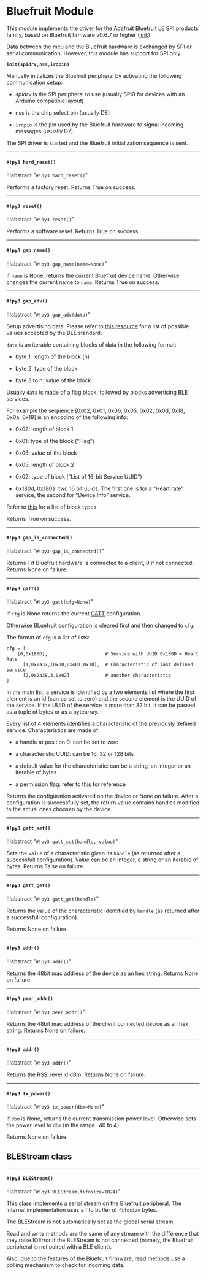 # Bluefruit Module

This module implements the driver for the Adafruit Bluefruit LE SPI products family, based on Bluefruit firmware v0.6.7 or higher ([link](https://www.adafruit.com/products/2746)).

Data between the mcu and the Bluefruit hardware is exchanged by SPI or serial communication. However, this module has support for SPI only.

**`init(spidrv,nss,irqpin)`**

Manually initializes the Bluefruit peripheral by activating the following communication setup:


* *spidrv* is the SPI peripheral to use (usually SPI0 for devices with an Arduino compatible layout)


* nss is the chip select pin (usually D8)


* ```irqpin``` is the pin used by the Bluefruit hardware to signal incoming messages (usually D7)

The SPI driver is started and the Bluefruit initialization sequence is sent.


---
#### `#!py3 hard_reset()`

!!!abstract "`#!py3 hard_reset()`"

Performs a factory reset. Returns True on success.


---
#### `#!py3 reset()`

!!!abstract "`#!py3 reset()`"

Performs a software reset. Returns True on success.


---
#### `#!py3 gap_name()`

!!!abstract "`#!py3 gap_name(name=None)`"

If ```name``` is None, returns the current Bluefruit device name. Otherwise changes the current name to ```name```.
Returns True on success.


---
#### `#!py3 gap_adv()`

!!!abstract "`#!py3 gap_adv(data)`"

Setup advertising data. Please refer to [this resource](https://www.bluetooth.org/DocMan/handlers/DownloadDoc.ashx?doc_id=302735&_ga=1.4683440.245686596.1452259520) for
a list of possible values accepted by the BLE standard.

```data``` is an iterable containing blocks of data in the following format:


* byte 1: length of the block (n)


* byte 2: type of the block


* byte 3 to n: value of the block

Usually ```data``` is made of a flag block, followed by blocks advertising BLE services.

For example the sequence [0x02, 0x01, 0x06, 0x05, 0x02, 0x0d, 0x18, 0x0a, 0x18] is an encoding of the following info:


* 0x02: length of block 1


* 0x01: type of the block (“Flag”)


* 0x06: value of the block


* 0x05: length of block 2


* 0x02: type of block (“List of 16-bit Service UUID”)


* 0x180d, 0x180a: two 16 bit uuids. The first one is for a “Heart rate” service, the second for “Device Info” service.

Refer to [this](https://www.bluetooth.org/en-us/specification/assigned-numbers/generic-access-profile) for a list of block types.

Returns True on success.


---
#### `#!py3 gap_is_connected()`

!!!abstract "`#!py3 gap_is_connected()`"

Returns 1 if Bluefruit hardware is connected to a client, 0 if not connected. Returns None on failure.


---
#### `#!py3 gatt()`

!!!abstract "`#!py3 gatt(cfg=None)`"

If ```cfg``` is None returns the current [GATT](https://learn.adafruit.com/introduction-to-bluetooth-low-energy/gatt) configuration.

Otherwise BLuefruit configuration is cleared first and then changed to ```cfg```.

The format of ```cfg``` is a list of lists:

```
cfg = [
    [0,0x180D],                     # Service with UUID 0x180D = Heart Rate
      [1,0x2a37,(0x00,0x40),0x10],  # Characteristic of last defined service
      [2,0x2a38,3,0x02]             # another characteristic
]
```

In the main list, a service is identified by a two elements list where the first element is an id (can be set to zero)
and the second element is the UUID of the service. If the UUID of the service is more than 32 bit, it can be passed as a tuple of bytes or as a bytearray.

Every list of 4 elements identifies a characteristic of the previously defined service. Characteristics are made of:


* a handle at position 0: can be set to zero


* a characteristic UUID: can be 16, 32 or 128 bits


* a default value for the characteristic: can be a string, an integer or an iterable of bytes.


* a permission flag: refer to [this](https://learn.adafruit.com/introducing-the-adafruit-bluefruit-spi-breakout/ble-gatt) for reference

Returns the configuration activated on the device or None on failure. After a configuration is successfully set, the return value
contains handles modified to the actual ones choosen by the device.


---
#### `#!py3 gatt_set()`

!!!abstract "`#!py3 gatt_set(handle, value)`"

Sets the ```value``` of a characteristic given its ```handle``` (as returned after a successfull configuration). Value can be an integer, a string or an iterable of bytes.
Returns False on failure.


---
#### `#!py3 gatt_get()`

!!!abstract "`#!py3 gatt_get(handle)`"

Returns the value of the characteristic identified by ```handle``` (as returned after a successfull configuration).

Returns None on failure.


---
#### `#!py3 addr()`

!!!abstract "`#!py3 addr()`"

Returns the 48bit mac address of the device as an hex string. Returns None on failure.


---
#### `#!py3 peer_addr()`

!!!abstract "`#!py3 peer_addr()`"

Returns the 48bit mac address of the client connected device as an hex string. Returns None on failure.


---
#### `#!py3 addr()`

!!!abstract "`#!py3 addr()`"

Returns the RSSI level id dBm. Returns None on failure.


---
#### `#!py3 tx_power()`

!!!abstract "`#!py3 tx_power(dbm=None)`"

If ```dbm``` is None, returns the current transmission power level. Otherwise sets the power level to ```dbm``` (in the range -40 to 4).

Returns None on failure.

## BLEStream class


---
#### `#!py3 BLEStream()`

!!!abstract "`#!py3 BLEStream(fifosize=1024)`"

This class implements a serial stream on the Bluefruit peripheral. The internal implementation uses
a fifo buffer of ```fifosize``` bytes.

The BLEStream is not automatically set as the global serial stream.

Read and write methods are the same of any stream with the difference that they raise IOError if the BLEStream is
not connected (namely, the Bluefruit peripheral is not paired with a BLE client).

Also, due to the features of the Bluefruit firmware, read methods use a polling mechanism to check for incoming data.
<!--stackedit_data:
eyJoaXN0b3J5IjpbMTc4MTUwNDQ1MV19
-->